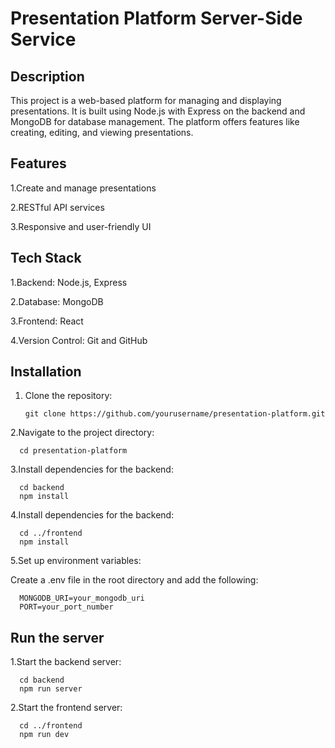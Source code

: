 # Presentation Platform Server-Side Service

## Description
This project is a web-based platform for managing and displaying presentations. It is built using Node.js with Express on the backend and MongoDB for database management. The platform offers features like creating, editing, and viewing presentations.

## Features
1.Create and manage presentations

2.RESTful API services

3.Responsive and user-friendly UI

## Tech Stack
1.Backend: Node.js, Express

2.Database: MongoDB

3.Frontend: React

4.Version Control: Git and GitHub

## Installation
1. Clone the repository:
   ```
   git clone https://github.com/yourusername/presentation-platform.git
   ```
   

2.Navigate to the project directory:
 ```
   cd presentation-platform
 ```
3.Install dependencies for the backend:
 ```
   cd backend
   npm install
 ```
4.Install dependencies for the backend:
 ```
   cd ../frontend
   npm install
 ```
5.Set up environment variables:

Create a .env file in the root directory and add the following:
 ```
   MONGODB_URI=your_mongodb_uri
   PORT=your_port_number
 ```
## Run the server

1.Start the backend server:
 ```
   cd backend
   npm run server
 ```
2.Start the frontend server:
 ```
   cd ../frontend
   npm run dev
 ```




